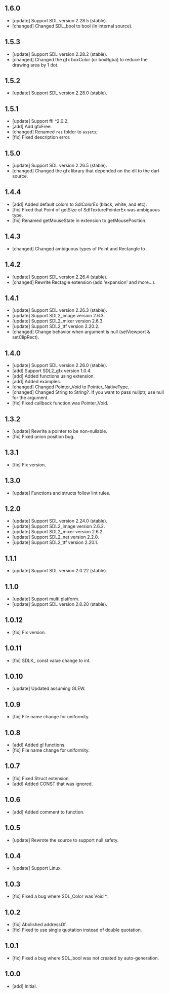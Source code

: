## 1.6.0
- [update] Support SDL version 2.28.5 (stable).
- [changed] Changed SDL_bool to bool (in internal source).

## 1.5.3
- [update] Support SDL version 2.28.2 (stable).
- [changed] Changed the gfx boxColor (or boxRgba) to reduce the drawing area by 1 dot.

## 1.5.2
- [update] Support SDL version 2.28.0 (stable).

## 1.5.1
- [update] Support ffi ^2.0.2.
- [add] Add gfxFree.
- [changed] Renamed `res` folder to `assets`;
- [fix] Fixed description error.

## 1.5.0
- [update] Support SDL version 2.26.5 (stable).
- [changed] Changed the gfx library that depended on the dll to the dart source.

## 1.4.4
- [add] Added default colors to SdlColorEx (black, white, and etc).
- [fix] Fixed that Point of getSize of SdlTexturePointerEx was ambiguous type.
- [fix] Renamed getMouseState in extension to getMousePosition.

## 1.4.3
- [changed] Changed ambiguous types of Point and Rectangle to <double>.

## 1.4.2
- [update] Support SDL version 2.26.4 (stable).
- [changed] Rewrite Rectagle extension (add 'expansion' and more...).

## 1.4.1
- [update] Support SDL version 2.26.3 (stable).
- [update] Support SDL2_image version 2.6.3.
- [update] Support SDL2_mixer version 2.6.3.
- [update] Support SDL2_ttf version 2.20.2.
- [changed] Change behavior when argument is null (setViewport & setClipRect).

## 1.4.0
- [update] Support SDL version 2.26.0 (stable).
- [add] Support SDL2_gfx version 1.0.4.
- [add] Added functions using extension.
- [add] Added examples.
- [changed] Changed Pointer_Void to Pointer_NativeType.
- [changed] Changed String to String?. If you want to pass nullptr, use null for the argument.
- [fix] Fixed callback function was Pointer_Void.

## 1.3.2
- [update]  Rewrite a pointer to be non-nullable.
- [fix]  Fixed union position bug.

## 1.3.1
- [fix] Fix version.

## 1.3.0
- [update] Functions and structs follow lint rules.

## 1.2.0
- [update] Support SDL version 2.24.0 (stable).
- [update] Support SDL2_image version 2.6.2.
- [update] Support SDL2_mixer version 2.6.2.
- [update] Support SDL2_net version 2.2.0.
- [update] Support SDL2_ttf version 2.20.1.

## 1.1.1
- [update] Support SDL version 2.0.22 (stable).

## 1.1.0
- [update] Support multi platform.
- [update] Support SDL version 2.0.20 (stable).

## 1.0.12
- [fix] Fix version.

## 1.0.11
- [fix] SDLK_ const value change to int.

## 1.0.10

- [update] Updated assuming GLEW.

## 1.0.9

- [fix] File name change for uniformity.

## 1.0.8

- [add] Added gl functions.
- [fix] File name change for uniformity.

## 1.0.7

- [fix] Fixed Struct extension.
- [add] Added CONST that was ignored.

## 1.0.6

- [add] Added comment to function.

## 1.0.5

- [update] Rewrote the source to support null safety.

## 1.0.4

- [update] Support Linux.

## 1.0.3

- [fix] Fixed a bug where SDL_Color was Void *.

## 1.0.2

- [fix] Abolished addressOf.
- [fix] Fixed to use single quotation instead of double quotation.

## 1.0.1

- [fix] Fixed a bug where SDL_bool was not created by auto-generation.


## 1.0.0

- [add] Initial.
